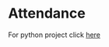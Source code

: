 # Attendance

For python project click [here](https://drive.google.com/file/d/1P3Y0HmR_uiZhZPSZrzb5gGZ-rw-Ru42H/view?usp=sharing "Python project")

